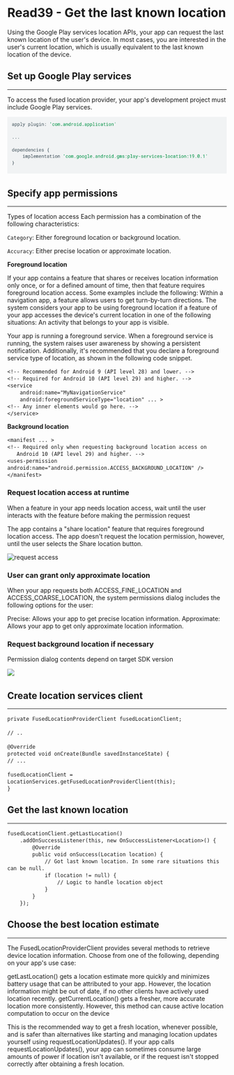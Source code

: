 # Read39 - Get the last known location

Using the Google Play services location APIs, your app can request the last known location of the user's device. In most cases, you are interested in the user's current location, which is usually equivalent to the last known location of the device.

## Set up Google Play services

---
To access the fused location provider, your app's development project must include Google Play services.

![google dep](assets/Location/dep-google-services.png)

## Specify app permissions

---

Types of location access
Each permission has a combination of the following characteristics:

`Category`: Either foreground location or background location.

`Accuracy`: Either precise location or approximate location.

**Foreground location**

If your app contains a feature that shares or receives location information only once, or for a defined amount of time, then that feature requires foreground location access.
Some examples include the following: Within a navigation app, a feature allows users to get turn-by-turn directions.
The system considers your app to be using foreground location if a feature of your app accesses the device's current location in one of the following situations: An activity that belongs to your app is visible.

Your app is running a foreground service.
When a foreground service is running, the system raises user awareness by showing a persistent notification.
Additionally, it's recommended that you declare a foreground service type of location, as shown in the following code snippet.

    <!-- Recommended for Android 9 (API level 28) and lower. -->
    <!-- Required for Android 10 (API level 29) and higher. -->
    <service
        android:name="MyNavigationService"
        android:foregroundServiceType="location" ... >
    <!-- Any inner elements would go here. -->
    </service>

**Background location**

    <manifest ... >
    <!-- Required only when requesting background location access on
       Android 10 (API level 29) and higher. -->
    <uses-permission android:name="android.permission.ACCESS_BACKGROUND_LOCATION" />
    </manifest>

### Request location access at runtime

When a feature in your app needs location access, wait until the user interacts with the feature before making the permission request

The app contains a "share location" feature that requires foreground location access. The app doesn't request the location permission, however, until the user selects the Share location button.

![request access](https://developer.android.com/images/training/location/feature-requires-foreground.svg)

### User can grant only approximate location

When your app requests both ACCESS_FINE_LOCATION and ACCESS_COARSE_LOCATION, the system permissions dialog includes the following options for the user:

Precise: Allows your app to get precise location information.
Approximate: Allows your app to get only approximate location information.

### Request background location if necessary

Permission dialog contents depend on target SDK version

![](https://developer.android.com/images/training/location/request-device-location-background-11.svg)


## Create location services client

---

    private FusedLocationProviderClient fusedLocationClient;

    // ..

    @Override
    protected void onCreate(Bundle savedInstanceState) {
    // ...

    fusedLocationClient = LocationServices.getFusedLocationProviderClient(this);
    }

## Get the last known location

---

    fusedLocationClient.getLastLocation()
        .addOnSuccessListener(this, new OnSuccessListener<Location>() {
            @Override
            public void onSuccess(Location location) {
                // Got last known location. In some rare situations this can be null.
                if (location != null) {
                    // Logic to handle location object
                }
            }
        });

## Choose the best location estimate

---

The FusedLocationProviderClient provides several methods to retrieve device location information. Choose from one of the following, depending on your app's use case:

getLastLocation() gets a location estimate more quickly and minimizes battery usage that can be attributed to your app. However, the location information might be out of date, if no other clients have actively used location recently.
getCurrentLocation() gets a fresher, more accurate location more consistently. However, this method can cause active location computation to occur on the device

This is the recommended way to get a fresh location, whenever possible, and is safer than alternatives like starting and managing location updates yourself using requestLocationUpdates(). If your app calls requestLocationUpdates(), your app can sometimes consume large amounts of power if location isn't available, or if the request isn't stopped correctly after obtaining a fresh location.
